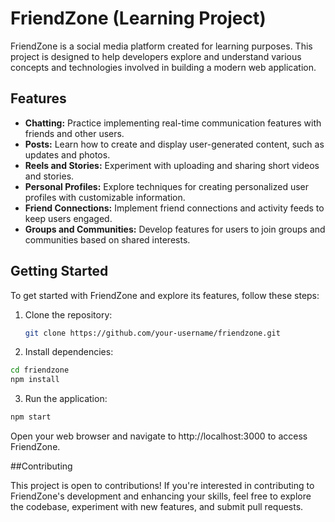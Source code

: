 # FriendZone (Learning Project)

FriendZone is a social media platform created for learning purposes. This project is designed to help developers explore and understand various concepts and technologies involved in building a modern web application.

## Features

- **Chatting:** Practice implementing real-time communication features with friends and other users.
- **Posts:** Learn how to create and display user-generated content, such as updates and photos.
- **Reels and Stories:** Experiment with uploading and sharing short videos and stories.
- **Personal Profiles:** Explore techniques for creating personalized user profiles with customizable information.
- **Friend Connections:** Implement friend connections and activity feeds to keep users engaged.
- **Groups and Communities:** Develop features for users to join groups and communities based on shared interests.

## Getting Started

To get started with FriendZone and explore its features, follow these steps:

1. Clone the repository:

   ```bash
   git clone https://github.com/your-username/friendzone.git
   ```
2. Install dependencies:

  ```bash
  cd friendzone
  npm install
```
3. Run the application:
  ```bash
  npm start
```
Open your web browser and navigate to http://localhost:3000 to access FriendZone.

##Contributing

This project is open to contributions! If you're interested in contributing to FriendZone's development and enhancing your skills, feel free to explore the codebase, experiment with new features, and submit pull requests.
